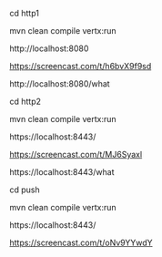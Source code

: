cd http1

mvn clean compile vertx:run

http://localhost:8080

https://screencast.com/t/h6bvX9f9sd

http://localhost:8080/what

cd http2

mvn clean compile vertx:run

https://localhost:8443/

https://screencast.com/t/MJ6Syaxl

https://localhost:8443/what

cd push

mvn clean compile vertx:run

https://localhost:8443/

https://screencast.com/t/oNv9YYwdY


